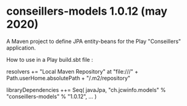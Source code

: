 # conseillers-models 1.0.12 (may 2020)
A Maven project to define JPA entity-beans for the Play "Conseillers" application.

How to use in a Play build.sbt file :

resolvers += "Local Maven Repository" at "file:///" + Path.userHome.absolutePath + "/.m2/repository"

libraryDependencies ++= Seq(
  javaJpa,
  "ch.jcwinfo.models" % "conseillers-models" % "1.0.12",
  ...
  )
